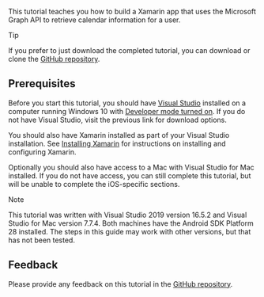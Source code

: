 <!-- markdownlint-disable MD002 MD041 -->

This tutorial teaches you how to build a Xamarin app that uses the Microsoft Graph API to retrieve calendar information for a user.

> [!TIP]
> If you prefer to just download the completed tutorial, you can download or clone the [GitHub repository](https://github.com/microsoftgraph/msgraph-training-xamarin).

## Prerequisites

Before you start this tutorial, you should have [Visual Studio](https://visualstudio.microsoft.com/vs/) installed on a computer running Windows 10 with [Developer mode turned on](https://docs.microsoft.com/windows/uwp/get-started/enable-your-device-for-development). If you do not have Visual Studio, visit the previous link for download options.

You should also have Xamarin installed as part of your Visual Studio installation. See [Installing Xamarin](/xamarin/cross-platform/get-started/installation) for instructions on installing and configuring Xamarin.

Optionally you should also have access to a Mac with Visual Studio for Mac installed. If you do not have access, you can still complete this tutorial, but will be unable to complete the iOS-specific sections.

> [!NOTE]
> This tutorial was written with Visual Studio 2019 version 16.5.2 and Visual Studio for Mac version 7.7.4. Both machines have the Android SDK Platform 28 installed. The steps in this guide may work with other versions, but that has not been tested.

## Feedback

Please provide any feedback on this tutorial in the [GitHub repository](https://github.com/microsoftgraph/msgraph-training-xamarin).
